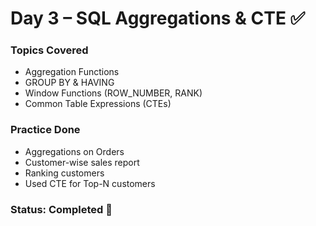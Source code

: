 # Day 3 – SQL Aggregations & CTE ✅

### Topics Covered
- Aggregation Functions
- GROUP BY & HAVING
- Window Functions (ROW_NUMBER, RANK)
- Common Table Expressions (CTEs)

### Practice Done
- Aggregations on Orders
- Customer-wise sales report
- Ranking customers
- Used CTE for Top-N customers

### Status: Completed 🎉
